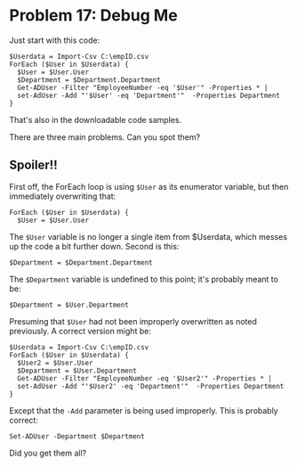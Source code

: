 # Problem 17: Debug Me
Just start with this code:

```
$Userdata = Import-Csv C:\empID.csv
ForEach ($User in $Userdata) {
  $User = $User.User 
  $Department = $Department.Department
  Get-ADUser -Filter "EmployeeNumber -eq '$User'" -Properties * |
  set-AdUser -Add "'$User' -eq 'Department'"  -Properties Department
}
```

That's also in the downloadable code samples.

There are three main problems. Can you spot them?

## Spoiler!!
First off, the ForEach loop is using `$User` as its enumerator variable, but then immediately overwriting that:

```
ForEach ($User in $Userdata) {
  $User = $User.User 
```

The `$User` variable is no longer a single item from $Userdata, which messes up the code a bit further down. Second is this:

```
$Department = $Department.Department
```

The `$Department` variable is undefined to this point; it's probably meant to be:

```
$Department = $User.Department
```

Presuming that `$User` had not been improperly overwritten as noted previously. A correct version might be:

```
$Userdata = Import-Csv C:\empID.csv
ForEach ($User in $Userdata) {
  $User2 = $User.User 
  $Department = $User.Department
  Get-ADUser -Filter "EmployeeNumber -eq '$User2'" -Properties * |
  set-AdUser -Add "'$User2' -eq 'Department'"  -Properties Department
}
```

Except that the `-Add` parameter is being used improperly. This is probably correct:

```
Set-ADUser -Department $Department
```

Did you get them all?
